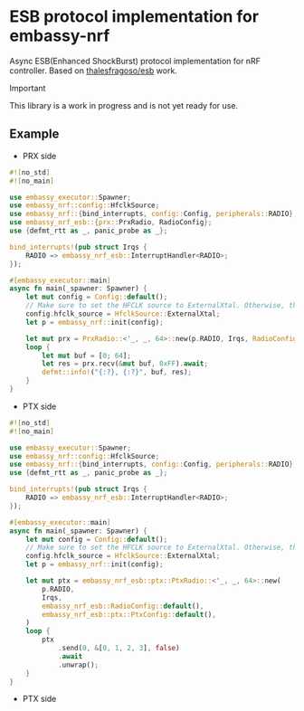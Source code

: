 # ESB protocol implementation for embassy-nrf

Async ESB(Enhanced ShockBurst) protocol implementation for nRF controller. Based
on [thalesfragoso/esb](https://github.com/thalesfragoso/esb) work.

> [!IMPORTANT]
>
> This library is a work in progress and is not yet ready for use.

## Example

- PRX side

```rust
#![no_std]
#![no_main]

use embassy_executor::Spawner;
use embassy_nrf::config::HfclkSource;
use embassy_nrf::{bind_interrupts, config::Config, peripherals::RADIO};
use embassy_nrf_esb::{prx::PrxRadio, RadioConfig};
use {defmt_rtt as _, panic_probe as _};

bind_interrupts!(pub struct Irqs {
    RADIO => embassy_nrf_esb::InterruptHandler<RADIO>;
});

#[embassy_executor::main]
async fn main(_spawner: Spawner) {
    let mut config = Config::default();
    // Make sure to set the HFCLK source to ExternalXtal. Otherwise, the radio will not work.
    config.hfclk_source = HfclkSource::ExternalXtal;
    let p = embassy_nrf::init(config);

    let mut prx = PrxRadio::<'_, _, 64>::new(p.RADIO, Irqs, RadioConfig::default()).unwrap();
    loop {
        let mut buf = [0; 64];
        let res = prx.recv(&mut buf, 0xFF).await;
        defmt::info!("{:?}, {:?}", buf, res);
    }
}
```

- PTX side

```rust
#![no_std]
#![no_main]

use embassy_executor::Spawner;
use embassy_nrf::config::HfclkSource;
use embassy_nrf::{bind_interrupts, config::Config, peripherals::RADIO};
use {defmt_rtt as _, panic_probe as _};

bind_interrupts!(pub struct Irqs {
    RADIO => embassy_nrf_esb::InterruptHandler<RADIO>;
});

#[embassy_executor::main]
async fn main(_spawner: Spawner) {
    let mut config = Config::default();
    // Make sure to set the HFCLK source to ExternalXtal. Otherwise, the radio will not work.
    config.hfclk_source = HfclkSource::ExternalXtal;
    let p = embassy_nrf::init(config);

    let mut ptx = embassy_nrf_esb::ptx::PtxRadio::<'_, _, 64>::new(
        p.RADIO,
        Irqs,
        embassy_nrf_esb::RadioConfig::default(),
        embassy_nrf_esb::ptx::PtxConfig::default(),
    )
    loop {
        ptx
            .send(0, &[0, 1, 2, 3], false)
            .await
            .unwrap();
    }
}
```

- PTX side
